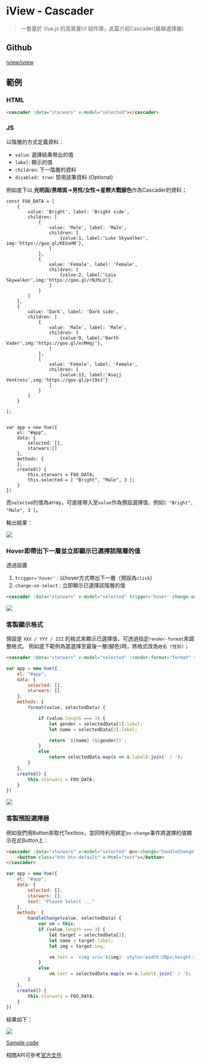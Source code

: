 # iView - Cascader

> 一套基於 Vue.js 的高質量UI 組件庫，此篇介紹Cascader(級聯選擇器)


## Github

[iview/iview](https://github.com/iview/iview)


## 範例

### HTML

```html
<cascader :data="starwars" v-model="selected"></cascader>
```

### JS

以階層的方式定義資料：
* `value`: 選擇結果帶出的值
* `label`: 顯示的值
* `children`: 下一階層的資料
* `disabled: true`: 禁用該筆資料 (Optional)

例如底下以 **光明面/黑暗面**=>**男性/女性**=>**星際大戰腳色**作為Cascader的資料；

```
const FOO_DATA = [
    {
        value: 'Bright', label: 'Bright side',
        children: [
            {
                value: 'Male', label: 'Male',
                children: [
                    {value:1, label:'Luke Skywalker', img:'https://goo.gl/KEUxHN'},
                ]
            },
            {
                value: 'Female', label: 'Female',
                children: [
                    {value:2, label:'Leia Skywalker',img:'https://goo.gl/rNJhLU'},
                ]
            }
        ]
    },
    {
        value: 'Dark', label: 'Dark side',
        children: [
            {
                value: 'Male', label: 'Male',
                children: [
                    {value:9, label:'Darth Vader',img:'https://goo.gl/xcMHqj'},
                ]
            },
            {
                value: 'Female', label: 'Female',
                children: [
                    {value:13, label:'Asajj Ventress',img:'https://goo.gl/pr19sJ'}
                ]
            }
        ]
    }
    
];


var app = new Vue({
    el: "#app",
    data: {
        selected: [], 
        starwars:[]
    },
    methods: {
    },
    created() {
        this.starwars = FOO_DATA;
        this.selected = [ "Bright", "Male", 3 ];
    }
})
```

而`selected`的值為array，可直接帶入至`value`作為預設選擇值，例如`[ "Bright", "Male", 3 ]`。

輸出結果：

![](assets/001.png)




### Hover即帶出下一層並立即顯示已選擇該階層的值


透過設置
1. `trigger='hover'` : 以hover方式帶出下一層（預設為`click`）
2. `change-on-select` : 立即顯示已選擇該階層的值


```html
<cascader :data="starwars" v-model="selected" trigger='hover' change-on-select></cascader>
```

![](assets/demo1.gif)


### 客製顯示格式

預設是 `XXX / YYY / ZZZ` 的格式來顯示已選擇值，可透過指定`render-format`來調整格式。
例如底下範例為當選擇至最後一層(腳色)時，將格式改為`姓名 (性別)`；


```html
<cascader :data="starwars" v-model="selected" :render-format="format" trigger='hover' change-on-select></cascader>
```

```javascript
var app = new Vue({
    el: "#app",
    data: {
        selected: [],
        starwars: [],
    },
    methods: {
        format(value, selectedData) {

            if (value.length === 3) {
                let gender = selectedData[1].label;
                let name = selectedData[2].label;

                return `${name} (${gender})`;
            }
            else
                return selectedData.map(o => o.label).join(' / ');
        }
    },
    created() {
        this.starwars = FOO_DATA;
    }
})
```

![](assets/demo2.gif)


### 客製預設選擇器

例如我們用Button來取代Textbox，並同時利用綁定`on-change`事件將選擇的值顯示在此Button上：

```html
<cascader :data="starwars" v-model="selected" @on-change="handleChange" trigger='hover' change-on-select>
    <button class="btn btn-default" v-html="text"></button>
</cascader>
```

```javascript
var app = new Vue({
    el: "#app",
    data: {
        selected: [],
        starwars: [],
        text: "Please Select ..."
    },
    methods: {
        handleChange(value, selectedData) {
            var vm = this;
            if (value.length === 3) {
                let target = selectedData[2];
                let name = target.label;
                let img = target.img;

                vm.text = `<img src='${img}' style='width:30px;height:30px'/>&nbsp;${name}`;
            }
            else
                vm.text = selectedData.map(o => o.label).join(' / ');
        }
    },
    created() {
        this.starwars = FOO_DATA;
    }
})
```

結果如下：

![](assets/demo3.gif)


[Sample code](https://github.com/KarateJB/eBooks/tree/master/Vue.js/16.%20iView-Cascader/sample%20code)

相關API可參考[官方文件](https://www.iviewui.com/components/cascader#API)

